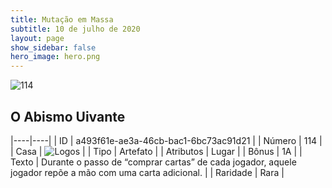 ```yaml
---
title: Mutação em Massa
subtitle: 10 de julho de 2020
layout: page
show_sidebar: false
hero_image: hero.png
---
```


![114](https://cdn.keyforgegame.com/media/card_front/pt/479_114_GVHX66578HV5_pt.png)

## O Abismo Uivante

|----|----|
| ID | a493f61e-ae3a-46cb-bac1-6bc73ac91d21 |
| Número | 114 |
| Casa | ![Logos](https://archonarcana.com/images/thumb/c/ce/Logos.png/22px-Logos.png "Logos") |
| Tipo | Artefato |
| Atributos | Lugar |
| Bônus | 1A |
| Texto | Durante o passo de “comprar cartas” de cada jogador, aquele jogador repõe a mão com uma carta adicional. |
| Raridade | Rara |
